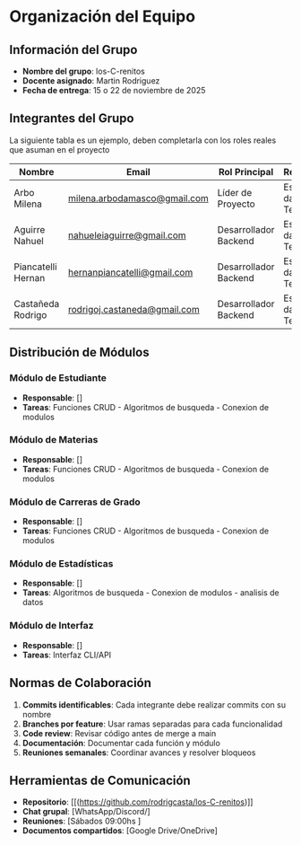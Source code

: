 # Organización del Equipo

## Información del Grupo

- **Nombre del grupo**: los-C-renitos
- **Docente asignado**: Martin Rodriguez
- **Fecha de entrega**: 15 o 22 de noviembre de 2025

## Integrantes del Grupo

La siguiente tabla es un ejemplo, deben completarla con los roles reales que asuman en el proyecto

| Nombre             | Email                              | Rol Principal           |       Responsabilidades                           |
|--------------------|------------------------------------|-------------------------|---------------------------------------------------|
| Arbo Milena        | milena.arbodamasco@gmail.com       | Líder de Proyecto       | Estructuras de datos, algoritmos, Tester/QA       |
| Aguirre Nahuel     | nahueleiaguirre@gmail.com          | Desarrollador Backend   | Estructuras de datos, algoritmos, Tester/QA       |
| Piancatelli Hernan | hernanpiancatelli@gmail.com        | Desarrollador Backend   | Estructuras de datos, algoritmos, Tester/QA       |
| Castañeda Rodrigo  | rodrigoj.castaneda@gmail.com       | Desarrollador Backend   | Estructuras de datos, algoritmos, Tester/QA       |

## Distribución de Módulos

### Módulo de Estudiante
- **Responsable**: []
- **Tareas**: Funciones CRUD - Algoritmos de busqueda - Conexion de modulos

### Módulo de Materias
- **Responsable**: []  
- **Tareas**: Funciones CRUD - Algoritmos de busqueda - Conexion de modulos

### Módulo de Carreras de Grado
- **Responsable**: []
- **Tareas**: Funciones CRUD - Algoritmos de busqueda - Conexion de modulos

### Módulo de Estadísticas
- **Responsable**: []
- **Tareas**: Algoritmos de busqueda - Conexion de modulos - analisis de datos

### Módulo de Interfaz
- **Responsable**: []
- **Tareas**: Interfaz CLI/API  



## Normas de Colaboración

1. **Commits identificables**: Cada integrante debe realizar commits con su nombre
2. **Branches por feature**: Usar ramas separadas para cada funcionalidad
3. **Code review**: Revisar código antes de merge a main
4. **Documentación**: Documentar cada función y módulo
5. **Reuniones semanales**: Coordinar avances y resolver bloqueos

## Herramientas de Comunicación

- **Repositorio**: [\[(https://github.com/rodrigcasta/los-C-renitos)\]]
- **Chat grupal**: [WhatsApp/Discord/]
- **Reuniones**: [Sábados 09:00hs ]
- **Documentos compartidos**: [Google Drive/OneDrive]
